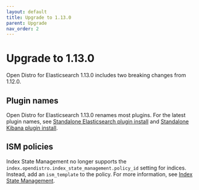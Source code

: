 ```yaml
---
layout: default
title: Upgrade to 1.13.0
parent: Upgrade
nav_order: 2
---
```


# Upgrade to 1.13.0

Open Distro for Elasticsearch 1.13.0 includes two breaking changes from 1.12.0.


## Plugin names

Open Distro for Elasticsearch 1.13.0 renames most plugins. For the latest plugin names, see [Standalone Elasticsearch plugin install](../../install/plugins/) and [Standalone Kibana plugin install](../../kibana/plugins/).


## ISM policies

Index State Management no longer supports the `index.opendistro.index_state_management.policy_id` setting for indices. Instead, add an `ism_template` to the policy. For more information, see [Index State Management](../../ism/).
